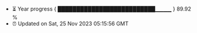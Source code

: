 - ⏳ Year progress { ██████████████████████████▁▁▁▁ } 89.92 %
- ⏰ Updated on Sat, 25 Nov 2023 05:15:56 GMT

